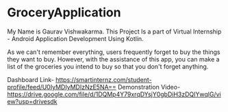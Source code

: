 # GroceryApplication
My Name is Gaurav Vishwakarma.
This Project Is a part of Virtual Internship - Android Application Development Using Kotlin.

As we can't remember everything, users frequently forget to buy the things they want to buy. However, with the assistance of this app, you can make a list of the groceries you intend to buy so that you don't forget anything.

Dashboard Link- https://smartinternz.com/student-profile/feed/U0IyMDIyMDIzNzE5NA==
Demonstration Video- https://drive.google.com/file/d/1DQMp4Y79xrqDYsjY0gbDiH3zDQIYwqlG/view?usp=drivesdk

